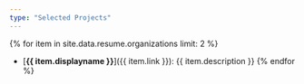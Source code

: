 ```yaml
---
type: "Selected Projects"
---
```




{% for item in site.data.resume.organizations limit: 2 %}
* [**{{ item.displayname }}**]({{ item.link }}): {{ item.description }}
{% endfor %}